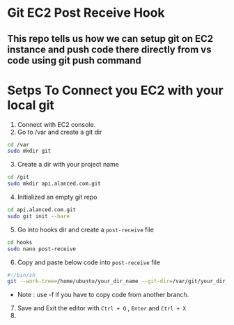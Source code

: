# Git EC2 Post Receive Hook
This repo tells us how we can setup git on EC2 instance and push code there directly from vs code using git push command
---

# Setps To Connect you EC2 with your local git 
1. Connect with EC2 console.
2. Go to /var and create a git dir
```sh
cd /var
sudo mkdir git
```
3. Create a dir with your project name
```sh
cd /git
sudo mkdir api.alanced.com.git
```
4. Initialized an empty git repo
```sh
cd api.alanced.com.git
sudo git init --bare
```
5. Go into hooks dir and create a `post-receive` file 
```sh
cd hooks 
sudo nano post-receive
```

6. Copy and paste below code into `post-receive` file
```sh
#!/bin/sh
git --work-tree=/home/ubuntu/your_dir_name --git-dir=/var/git/your_dir_name.git checkout -f feature/auth-api
```
- Note : use -f if you have to copy code from another branch.
  
7. Save and Exit the editor with `Ctrl + O` , `Enter` and `Ctrl + X`
8. 
